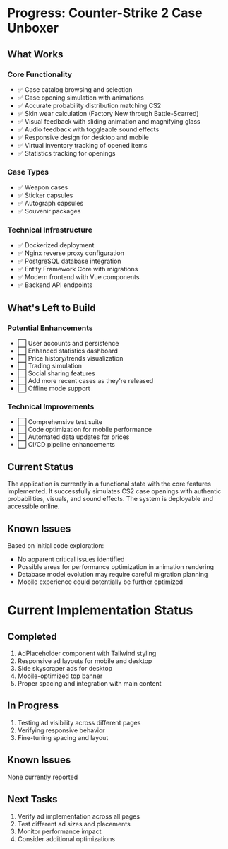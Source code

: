 # Progress: Counter-Strike 2 Case Unboxer

## What Works

### Core Functionality

-   ✅ Case catalog browsing and selection
-   ✅ Case opening simulation with animations
-   ✅ Accurate probability distribution matching CS2
-   ✅ Skin wear calculation (Factory New through Battle-Scarred)
-   ✅ Visual feedback with sliding animation and magnifying glass
-   ✅ Audio feedback with toggleable sound effects
-   ✅ Responsive design for desktop and mobile
-   ✅ Virtual inventory tracking of opened items
-   ✅ Statistics tracking for openings

### Case Types

-   ✅ Weapon cases
-   ✅ Sticker capsules
-   ✅ Autograph capsules
-   ✅ Souvenir packages

### Technical Infrastructure

-   ✅ Dockerized deployment
-   ✅ Nginx reverse proxy configuration
-   ✅ PostgreSQL database integration
-   ✅ Entity Framework Core with migrations
-   ✅ Modern frontend with Vue components
-   ✅ Backend API endpoints

## What's Left to Build

### Potential Enhancements

-   ⬜ User accounts and persistence
-   ⬜ Enhanced statistics dashboard
-   ⬜ Price history/trends visualization
-   ⬜ Trading simulation
-   ⬜ Social sharing features
-   ⬜ Add more recent cases as they're released
-   ⬜ Offline mode support

### Technical Improvements

-   ⬜ Comprehensive test suite
-   ⬜ Code optimization for mobile performance
-   ⬜ Automated data updates for prices
-   ⬜ CI/CD pipeline enhancements

## Current Status

The application is currently in a functional state with the core features implemented. It successfully simulates CS2 case openings with authentic probabilities, visuals, and sound effects. The system is deployable and accessible online.

## Known Issues

Based on initial code exploration:

-   No apparent critical issues identified
-   Possible areas for performance optimization in animation rendering
-   Database model evolution may require careful migration planning
-   Mobile experience could potentially be further optimized

# Current Implementation Status

## Completed

1. AdPlaceholder component with Tailwind styling
2. Responsive ad layouts for mobile and desktop
3. Side skyscraper ads for desktop
4. Mobile-optimized top banner
5. Proper spacing and integration with main content

## In Progress

1. Testing ad visibility across different pages
2. Verifying responsive behavior
3. Fine-tuning spacing and layout

## Known Issues

None currently reported

## Next Tasks

1. Verify ad implementation across all pages
2. Test different ad sizes and placements
3. Monitor performance impact
4. Consider additional optimizations
